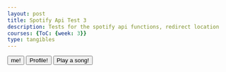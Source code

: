 ```yaml
---
layout: post
title: Spotify Api Test 3
description: Tests for the spotify api functions, redirect location
courses: {ToC: {week: 3}}
type: tangibles
---
```


<button type="button" id="me-button">me!</button>
<button type="button" id="login-button">Profile!</button>
<button type="button" id="playSong-button">Play a song!</button>


<script type="module">
    let codeVerifier2 = localStorage.getItem('code_verifier');
    const urlParams = new URLSearchParams(window.location.search);
    let code = urlParams.get('code');
    const redirectUri = 'https://toby-leeder.github.io/CSABlog/2023/09/05/Spotify-Api-2.html';
    const clientId = 'a76d4532c6e14dd7bd7393e3fccc1185';

    let body = new URLSearchParams({
        grant_type: 'authorization_code',
        code: code,
        redirect_uri: redirectUri,
        client_id: clientId,
        code_verifier: codeVerifier2
    });

    fetch('https://accounts.spotify.com/api/token', {
        method: 'POST',
        headers: {
        'Content-Type': 'application/x-www-form-urlencoded'
        },
        body: body
    })
        .then(response => {
        if (!response.ok) {
            throw new Error('HTTP status ' + response.status);
        }
        return response.json();
        })
        .then(data => {
            console.log("localStorageIng")
            localStorage.setItem('access_token', data.access_token);
        })
        .catch(error => {
        console.error('Error:', error);
        });

    async function getProfile() {
        var accessToken = localStorage.getItem('access_token');
    
        const response = await fetch('https://api.spotify.com/v1/me/player', {
        headers: {
            Authorization: 'Bearer ' + accessToken
        }
        }).then(response => {
            if (!response.ok) {
                throw new Error('HTTP status ' + response.status);
            }
            return response.json();
        })
        .then(data => {
            // Handle the response data
        })
        .catch(error => {
            console.error('Error:', error);
        });
    }

    async function me() {
        var accessToken = localStorage.getItem('access_token');
    
        const response = await fetch('https://api.spotify.com/v1/me', {
        headers: {
            Authorization: 'Bearer ' + accessToken
        }
        }).then(response => {
            if (!response.ok) {
                throw new Error('HTTP status ' + response.status);
            }
            return response.json();
        })
        .then(data => {
            console.log(data)  
        })
        .catch(error => {
            console.error('Error:', error);
        });
    }

    async function playSong() {
        var accessToken = localStorage.getItem('access_token');
    
        const response = await fetch('https://api.spotify.com/v1/me/player/queue?uri=spotify:track:4iV5W9uYEdYUVa79Axb7Rh', {
        method : "POST",
        headers: {
            Authorization: 'Bearer ' + accessToken
        }
        });
    
        const data = await response.json();
        console.log(data);
    }
    document.getElementById('me-button').addEventListener('click', function() { me();}, false);
    document.getElementById('login-button').addEventListener('click', function() { getProfile();}, false);
    document.getElementById('playSong-button').addEventListener('click', function() { playSong();}, false);

</script>